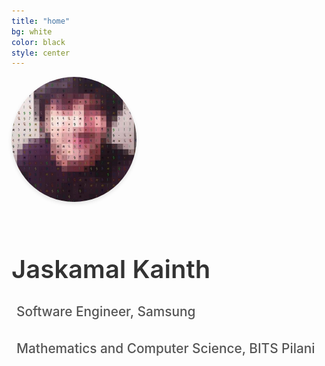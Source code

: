 ```yaml
---
title: "home"
bg: white
color: black
style: center
---
```


<img src="./img/pixelate.jpg" width="200" height="200" class="profile-image" />

# Jaskamal Kainth 

### <i class="fas fa-briefcase"></i> Software Engineer, Samsung

### <i class="fas fa-graduation-cap"></i> Mathematics and Computer Science, BITS Pilani

<!-- Font Awesome for icons -->
<link rel="stylesheet" href="https://cdnjs.cloudflare.com/ajax/libs/font-awesome/5.15.4/css/all.min.css">

<style>
  .profile-image {
    border-radius: 50%;
    box-shadow: 0 3px 6px rgba(0,0,0,0.1);
    margin-bottom: 1.5rem;
    transition: transform 0.3s ease;
  }
  
  .profile-image:hover {
    transform: scale(1.05);
  }
  
  h1 {
    font-size: 2.5rem;
    font-weight: 600;
    margin-bottom: 1.5rem;
    color: #333;
  }
  
  h3 {
    font-size: 1.3rem;
    font-weight: 500;
    margin-bottom: 0.75rem;
    color: #555;
    line-height: 1.4;
  }
  
  .fas {
    margin-right: 8px;
    color: #666;
  }
</style>

